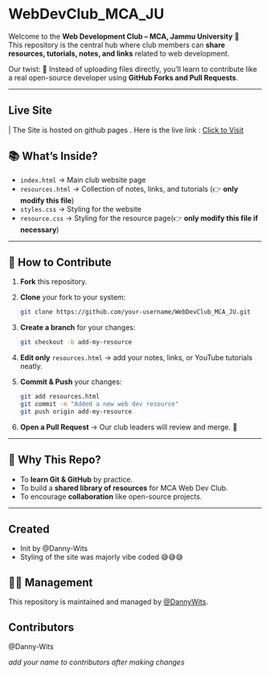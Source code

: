 # WebDevClub_MCA_JU

Welcome to the **Web Development Club – MCA, Jammu University** 🎉  
This repository is the central hub where club members can **share resources, tutorials, notes, and links** related to web development.

Our twist: 🚀 Instead of uploading files directly, you’ll learn to contribute like a real open-source developer using **GitHub Forks and Pull Requests**.

---
## Live Site 
| The Site is hosted on github pages . Here is the live link : [Click to Visit](https://danny-wits.github.io/WebDevClub_MCA_JU/index.html)
## 📚 What’s Inside?

- `index.html` → Main club website page
- `resources.html` → Collection of notes, links, and tutorials (👉 **only modify this file**)
- `styles.css` → Styling for the website
- `resource.css` → Styling for the resource page(👉 **only modify this file if necessary**)

---

## 🤝 How to Contribute

1. **Fork** this repository.
2. **Clone** your fork to your system:

   ```bash
   git clone https://github.com/your-username/WebDevClub_MCA_JU.git
   ```

3. **Create a branch** for your changes:

   ```bash
   git checkout -b add-my-resource
   ```

4. **Edit only** `resources.html` → add your notes, links, or YouTube tutorials neatly.
5. **Commit & Push** your changes:

   ```bash
   git add resources.html
   git commit -m "Added a new web dev resource"
   git push origin add-my-resource
   ```

6. **Open a Pull Request** → Our club leaders will review and merge. 🎯

---

## 🎯 Why This Repo?

- To **learn Git & GitHub** by practice.
- To build a **shared library of resources** for MCA Web Dev Club.
- To encourage **collaboration** like open-source projects.

---

## Created

- Init by @Danny-Wits
- Styling of the site was majorly vibe coded 😅😅😅

## 👨‍💻 Management

This repository is maintained and managed by [@DannyWits](https://github.com/Danny-Wits).

## Contributors

@Danny-Wits

_add your name to contributors after making changes_
